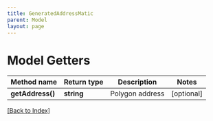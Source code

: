 ```yaml
---
title: GeneratedAddressMatic
parent: Model
layout: page
---
```


# Model Getters

Method name | Return type | Description | Notes
------------ | ------------- | ------------- | -------------
**getAddress()** | **string** | Polygon address | [optional]

[[Back to Index]](../index.md)
